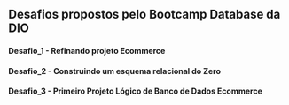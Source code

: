 ## Desafios propostos pelo Bootcamp Database da DIO

#### Desafio_1 - Refinando projeto Ecommerce

#### Desafio_2 - Construindo um esquema relacional do Zero 

#### Desafio_3 - Primeiro Projeto Lógico de Banco de Dados Ecommerce
